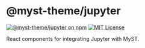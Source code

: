 # @myst-theme/jupyter

[![@myst-theme/jupyter on npm](https://img.shields.io/npm/v/@myst-theme/jupyter.svg)](https://www.npmjs.com/package/@myst-theme/jupyter)
[![MIT License](https://img.shields.io/badge/license-MIT-blue.svg)](https://github.com/jupyter-book/myst-theme/blob/main/LICENSE)

React components for integrating Jupyter with MyST.
